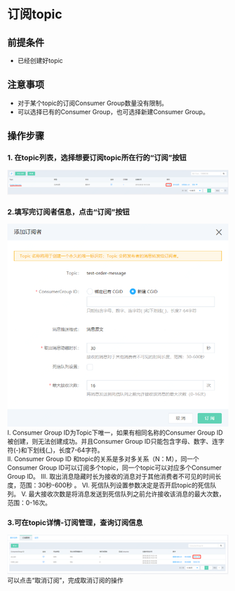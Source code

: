 # 订阅topic
## 前提条件
- 已经创建好topic

## 注意事项
- 对于某个topic的订阅Consumer Group数量没有限制。
- 可以选择已有的Consumer Group，也可选择新建Consumer Group。


## 操作步骤
### 1. 在topic列表，选择想要订阅topic所在行的“订阅”按钮

![订阅步骤1](../../../../../image/Internet-Middleware/Message-Queue/订阅-01.png)

### 2.填写完订阅者信息，点击“订阅”按钮

![订阅步骤2](../../../../../image/Internet-Middleware/Message-Queue/订阅-02.png)  
I. Consumer Group ID为Topic下唯一，如果有相同名称的Consumer Group ID被创建，则无法创建成功。并且Consumer Group ID只能包含字母、数字、连字符(-)和下划线(_)，长度7-64字符。  
II. Consumer Group ID 和topic的关系是多对多关系（N：M），同一个Consumer Group ID可以订阅多个topic，同一个topic可以对应多个Consumer Group ID。 III. 取出消息隐藏时长为接收的消息对于其他消费者不可见的时间长度，范围：30秒-600秒 。
VI. 死信队列设置参数决定是否开启topic的死信队列。
V. 最大接收次数是将消息发送到死信队列之前允许接收该消息的最大次数，范围：0-16次。 

### 3.可在topic详情-订阅管理，查询订阅信息

![订阅步骤3](../../../../../image/Internet-Middleware/Message-Queue/订阅-03.png)
可以点击“取消订阅”，完成取消订阅的操作
